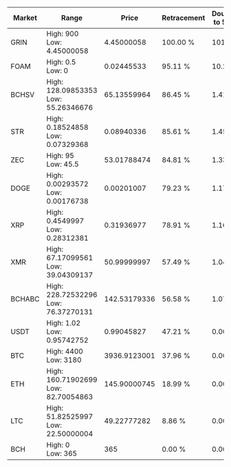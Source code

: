 | Market | Range | Price| Retracement | Doubles to 50% |
| --- | --- | --- | --- | --- |
| GRIN | High: 900<br />Low: 4.45000058 | 4.45000058 | 100.00 % | 101.62 |
| FOAM | High: 0.5<br />Low: 0 | 0.02445533 | 95.11 % | 10.22 |
| BCHSV | High: 128.09853353<br />Low: 55.26346676 | 65.13559964 | 86.45 % | 1.41 |
| STR | High: 0.18524858<br />Low: 0.07329368 | 0.08940336 | 85.61 % | 1.45 |
| ZEC | High: 95<br />Low: 45.5 | 53.01788474 | 84.81 % | 1.33 |
| DOGE | High: 0.00293572<br />Low: 0.00176738 | 0.00201007 | 79.23 % | 1.17 |
| XRP | High: 0.4549997<br />Low: 0.28312381 | 0.31936977 | 78.91 % | 1.16 |
| XMR | High: 67.17099561<br />Low: 39.04309137 | 50.99999997 | 57.49 % | 1.04 |
| BCHABC | High: 228.72532296<br />Low: 76.37270131 | 142.53179336 | 56.58 % | 1.07 |
| USDT | High: 1.02<br />Low: 0.95742752 | 0.99045827 | 47.21 % | 0.00 |
| BTC | High: 4400<br />Low: 3180 | 3936.9123001 | 37.96 % | 0.00 |
| ETH | High: 160.71902699<br />Low: 82.70054863 | 145.90000745 | 18.99 % | 0.00 |
| LTC | High: 51.82525997<br />Low: 22.50000004 | 49.22777282 | 8.86 % | 0.00 |
| BCH | High: 0<br />Low: 365 | 365 | 0.00 % | 0.00 |
